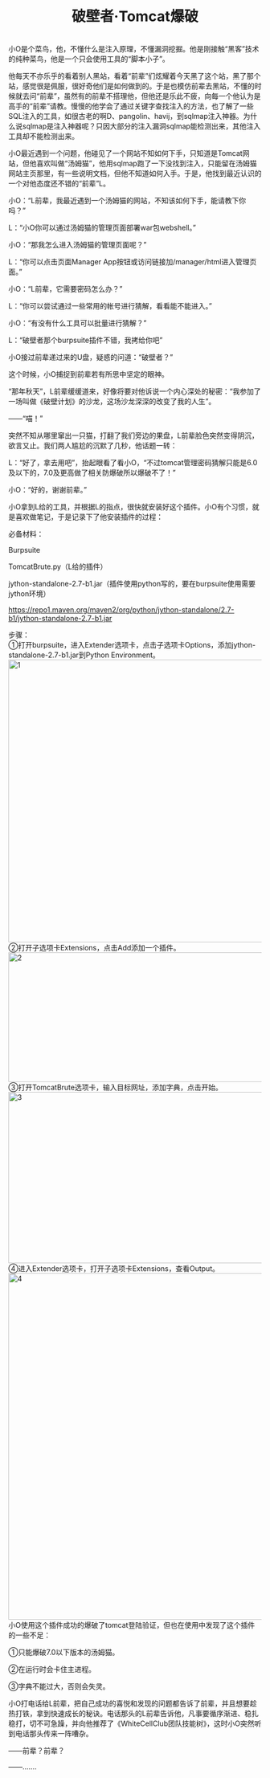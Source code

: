 <h1 style="text-align:center">破壁者·Tomcat爆破</h1><br/>
小O是个菜鸟，他，不懂什么是注入原理，不懂漏洞挖掘。他是刚接触“黑客”技术的纯种菜鸟，他是一个只会使用工具的“脚本小子”。

他每天不亦乐乎的看着别人黑站，看着“前辈”们炫耀着今天黑了这个站，黑了那个站，感觉很是佩服，很好奇他们是如何做到的。于是也模仿前辈去黑站，不懂的时候就去问“前辈”，虽然有的前辈不搭理他，但他还是乐此不疲，向每一个他认为是高手的“前辈”请教。慢慢的他学会了通过关键字查找注入的方法，也了解了一些SQL注入的工具，如很古老的啊D、pangolin、havij，到sqlmap注入神器。为什么说sqlmap是注入神器呢？只因大部分的注入漏洞sqlmap能检测出来，其他注入工具却不能检测出来。

小O最近遇到一个问题，他碰见了一个网站不知如何下手，只知道是Tomcat网站，但他喜欢叫做“汤姆猫”，他用sqlmap跑了一下没找到注入，只能留在汤姆猫网站主页那里，有一些说明文档，但他不知道如何入手。于是，他找到最近认识的一个对他态度还不错的“前辈”L。

小O：“L前辈，我最近遇到一个汤姆猫的网站，不知该如何下手，能请教下你吗？”

L：“小O你可以通过汤姆猫的管理页面部署war包webshell。”

小O：“那我怎么进入汤姆猫的管理页面呢？”

L：“你可以点击页面Manager App按钮或访问链接加/manager/html进入管理页面。”

小O：“L前辈，它需要密码怎么办？”

L：“你可以尝试通过一些常用的帐号进行猜解，看看能不能进入。”

小O：“有没有什么工具可以批量进行猜解？”

L：“破壁者那个burpsuite插件不错，我拷给你吧”

小O接过前辈递过来的U盘，疑惑的问道：“破壁者？”

这个时候，小O捕捉到前辈若有所思中坚定的眼神。

“那年秋天”，L前辈缓缓道来，好像将要对他诉说一个内心深处的秘密：“我参加了一场叫做《破壁计划》的沙龙，这场沙龙深深的改变了我的人生”。

——“喵！”

突然不知从哪里窜出一只猫，打翻了我们旁边的果盘，L前辈脸色突然变得阴沉，欲言又止。我们两人尴尬的沉默了几秒，他话题一转：

L：“好了，拿去用吧”，抬起眼看了看小O，“不过tomcat管理密码猜解只能是6.0及以下的，7.0及更高做了相关防爆破所以爆破不了！”

小O：“好的，谢谢前辈。”

小O拿到L给的工具，并根据L的指点，很快就安装好这个插件。小O有个习惯，就是喜欢做笔记，于是记录下了他安装插件的过程：

必备材料：

Burpsuite

TomcatBrute.py（L给的插件）

jython-standalone-2.7-b1.jar（插件使用python写的，要在burpsuite使用需要jython环境）

https://repo1.maven.org/maven2/org/python/jython-standalone/2.7-b1/jython-standalone-2.7-b1.jar

步骤：<br/>
①打开burpsuite，进入Extender选项卡，点击子选项卡Options，添加jython-standalone-2.7-b1.jar到Python Environment。<br/>
<img  src="http://www.whitecell-club.org/wp-content/uploads/2016/09/1.jpg" alt="1" width="842" height="563"><br/>
②打开子选项卡Extensions，点击Add添加一个插件。<br/>
<img  src="http://www.whitecell-club.org/wp-content/uploads/2016/09/2.jpg" alt="2" width="700" height="258"><br/>
③打开TomcatBrute选项卡，输入目标网址，添加字典，点击开始。<br/>
<img src="http://www.whitecell-club.org/wp-content/uploads/2016/09/3.jpg" alt="3" width="763" height="341"><br/>
④进入Extender选项卡，打开子选项卡Extensions，查看Output。<br/>
<img src="http://www.whitecell-club.org/wp-content/uploads/2016/09/4.jpg" alt="4" width="683" height="690"><br/>
小O使用这个插件成功的爆破了tomcat登陆验证，但也在使用中发现了这个插件的一些不足：<br/>

①只能爆破7.0以下版本的汤姆猫。<br/>

②在运行时会卡住主进程。<br/>

③字典不能过大，否则会失灵。<br/>

 

小O打电话给L前辈，把自己成功的喜悦和发现的问题都告诉了前辈，并且想要趁热打铁，拿到快速成长的秘诀。电话那头的L前辈告诉他，凡事要循序渐进、稳扎稳打，切不可急躁，并向他推荐了《WhiteCellClub团队技能树》，这时小O突然听到电话那头传来一阵嘈杂。

——前辈？前辈？

——…….

